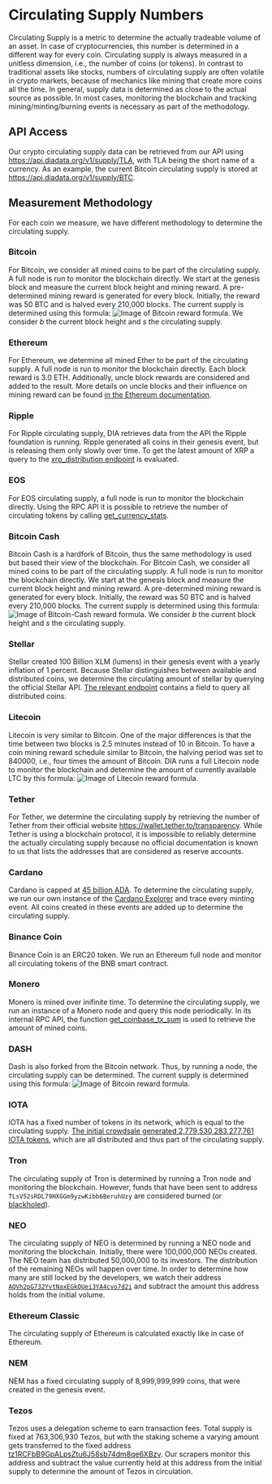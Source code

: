 # Circulating Supply Numbers

Circulating Supply is a metric to determine the actually tradeable volume of an asset.
In case of cryptocurrencies, this number is determined in a different way for every coin.
Circulating supply is always measured in a unitless dimension, i.e., the number of coins (or tokens).
In contrast to traditional assets like stocks, numbers of circulating supply are often volatile in crypto markets, because of mechanics like mining that create more coins all the time.
In general, supply data is determined as close to the actual source as possible.
In most cases, monitoring the blockchain and tracking mining/minting/burning events is necessary as part of the methodology.

## API Access
Our crypto circulating supply data can be retrieved from our API using <https://api.diadata.org/v1/supply/TLA>, with TLA being the short name of a currency.
As an example, the current Bitcoin circulating supply is stored at <https://api.diadata.org/v1/supply/BTC>.

## Measurement Methodology
For each coin we measure, we have different methodology to determine the circulating supply.

### Bitcoin
For Bitcoin, we consider all mined coins to be part of the circulating supply.
A full node is run to monitor the blockchain directly.
We start at the genesis block and measure the current block height and mining reward.
A pre-determined mining reward is generated for every block.
Initially, the reward was 50 BTC and is halved every 210,000 blocks.
The current supply is determined using this formula: ![Image of Bitcoin reward formula](https://latex.codecogs.com/png.latex?\large&space;s=\sum_{n=0}^{b}{\frac{50}{2^{\lfloor\frac{n}{210000}\rfloor}}}).
We consider *b* the current block height and *s* the circulating supply.

### Ethereum
For Ethereum, we determine all mined Ether to be part of the circulating supply.
A full node is run to monitor the blockchain directly.
Each block reward is 3.0 ETH.
Additionally, uncle block rewards are considered and added to the result.
More details on uncle blocks and their influence on mining reward can be found [in the Ethereum documentation](https://github.com/ethereum/wiki/wiki/Mining#mining-rewards).

### Ripple
For Ripple circulating supply, DIA retrieves data from the API the Ripple foundation is running.
Ripple generated all coins in their genesis event, but is releasing them only slowly over time.
To get the latest amount of XRP a query to the [xrp_distribution endpoint](https://data.ripple.com/v2/network/xrp_distribution?limit=1&descending=true) is evaluated.

### EOS
For EOS circulating supply, a full node is run to monitor the blockchain directly.
Using the RPC API it is possible to retrieve the number of circulating tokens by calling [get_currency_stats](https://developers.eos.io/eosio-nodeos/reference#get_currency_stats).

### Bitcoin Cash
Bitcoin Cash is a hardfork of Bitcoin, thus the same methodology is used but based their view of the blockchain.
For Bitcoin Cash, we consider all mined coins to be part of the circulating supply.
A full node is run to monitor the blockchain directly.
We start at the genesis block and measure the current block height and mining reward.
A pre-determined mining reward is generated for every block.
Initially, the reward was 50 BTC and is halved every 210,000 blocks.
The current supply is determined using this formula: ![Image of Bitcoin-Cash reward formula](https://latex.codecogs.com/png.latex?\large&space;s=\sum_{n=0}^{b}{\frac{50}{2^{\lfloor\frac{n}{210000}\rfloor}}}).
We consider *b* the current block height and *s* the circulating supply.

### Stellar
Stellar created 100 Billion XLM (lumens) in their genesis event with a yearly inflation of 1 percent.
Because Stellar distinguishes between available and distributed coins, we determine the circulating amount of stellar by querying the official Stellar API.
[The relevant endpoint](https://dashboard.stellar.org/api/lumens) contains a field to query all distributed coins.

### Litecoin
Litecoin is very similar to Bitcoin.
One of the major differences is that the time between two blocks is 2.5 minutes instead of 10 in Bitcoin.
To have a coin mining reward schedule similar to Bitcoin, the halving period was set to 840000, i.e., four times the amount of Bitcoin.
DIA runs a full Litecoin node to monitor the blockchain and determine the amount of currently available LTC by this formula: ![Image of Litecoin reward formula](https://latex.codecogs.com/png.latex?\large&space;s=\sum_{n=0}^{b}{\frac{50}{2^{\lfloor\frac{n}{840000}\rfloor}}}).

### Tether
For Tether, we determine the circulating supply by retrieving the number of Tether from their official website <https://wallet.tether.to/transparency>.
While Tether is using a blockchain protocol, it is impossible to reliably determine the actually circulating supply because no official documentation is known to us that lists the addresses that are considered as reserve accounts.

### Cardano
Cardano is capped at [45 billion ADA](https://cardanodocs.com/cardano/monetary-policy/).
To determine the circulating supply, we run our own instance of the [Cardano Explorer](https://github.com/diadata-org/cardano-explorer-docker) and trace every minting event.
All coins created in these events are added up to determine the circulating supply.

### Binance Coin
Binance Coin is an ERC20 token.
We run an Ethereum full node and monitor all circulating tokens of the BNB smart contract.

### Monero
Monero is mined over inifinite time.
To determine the circulating supply, we run an instance of a Monero node and query this node periodically.
In its internal RPC API, the function [get_coinbase_tx_sum](https://getmonero.org/resources/developer-guides/daemon-rpc.html#get_coinbase_tx_sum) is used to retrieve the amount of mined coins.

### DASH
Dash is also forked from the Bitcoin network.
Thus, by running a node, the circulating supply can be determined.
The current supply is determined using this formula: ![Image of Bitcoin reward formula](https://latex.codecogs.com/png.latex?\large&space;s=\sum_{n=0}^{b}{\frac{50}{2^{\lfloor\frac{n}{210000}\rfloor}}}).

### IOTA
IOTA has a fixed number of tokens in its network, which is equal to the circulating supply.
[The initial crowdsale generated 2,779,530,283,277,761 IOTA tokens](https://docs.iota.org/introduction/iota-token/the-iota-token), which are all distributed and thus part of the circulating supply.

### Tron
The circulating supply of Tron is determined by running a Tron node and monitoring the blockchain.
However, funds that have been sent to address `TLsV52sRDL79HXGGm9yzwKibb6BeruhUzy` are considered burned (or [blackholed](https://github.com/tronprotocol/wiki/blob/master/docs/Technical_Overview_of_TRON.rst)).

### NEO
The circulating supply of NEO is determined by running a NEO node and monitoring the blockchain.
Initially, there were 100,000,000 NEOs created.
The NEO team has distributed 50,000,000 to its investors.
The distribution of the remaining NEOs will happen over time.
In order to determine how many are still locked by the developers, we watch their address [`AQVh2pG732YvtNaxEGkQUei3YA4cvo7d2i`](https://neotracker.io/address/AQVh2pG732YvtNaxEGkQUei3YA4cvo7d2i)
and subtract the amount this address holds from the initial volume.

### Ethereum Classic
The circulating supply of Ethereum is calculated exactly like in case of Ethereum.

### NEM
NEM has a fixed circulating supply of 8,999,999,999 coins, that were created in the genesis event.

### Tezos
Tezos uses a delegation scheme to earn transaction fees.
Total supply is fixed at 763,306,930 Tezos, but with the staking scheme a varying amount gets transferred to the fixed address [tz1RCFbB9GpALpsZtu6J58sb74dm8qe6XBzv](https://tzscan.io/tz1RCFbB9GpALpsZtu6J58sb74dm8qe6XBzv).
Our scrapers monitor this address and subtract the value currently held at this address from the initial supply to determine the amount of Tezos in circulation.
